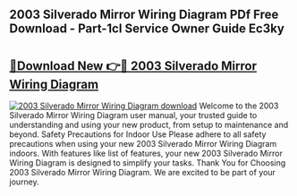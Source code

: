 ## 2003 Silverado Mirror Wiring Diagram PDf Free Download - Part-1cl Service Owner Guide Ec3ky

# <h2><a href="http://dfmwht.blite.top/?on=2003+Silverado+Mirror+Wiring+Diagram">🔗Download New 👉🔴 2003 Silverado Mirror Wiring Diagram</a></h2>

[![2003 Silverado Mirror Wiring Diagram download](https://i.imgur.com/lujVjoI.png)](http://dfmwht.blite.top/?on=2003+Silverado+Mirror+Wiring+Diagram)
Welcome to the 2003 Silverado Mirror Wiring Diagram user manual, your trusted guide to understanding and using your new product, from setup to maintenance and beyond. Safety Precautions for Indoor Use Please adhere to all safety precautions when using your new 2003 Silverado Mirror Wiring Diagram indoors. With features like list of features, your new 2003 Silverado Mirror Wiring Diagram is designed to simplify your tasks. Thank You for Choosing 2003 Silverado Mirror Wiring Diagram. We are excited to be part of your journey.
